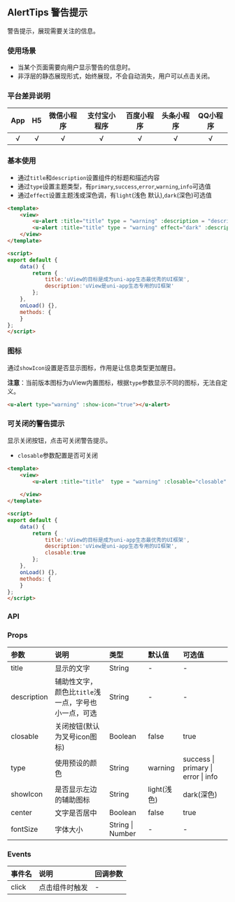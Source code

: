 ## AlertTips 警告提示 <to-api/>

<demo-model url="/pages/componentsC/alertTips/index"></demo-model>

警告提示，展现需要关注的信息。

### 使用场景

- 当某个页面需要向用户显示警告的信息时。
- 非浮层的静态展现形式，始终展现，不会自动消失，用户可以点击关闭。

### 平台差异说明

|App|H5	|微信小程序	| 支付宝小程序	|百度小程序	|头条小程序	|QQ小程序	|
|:-:|:-:|:-:		|:-:			|:-:		|:-:		|:-:		|
|√	|√	|√			|√				|√			|√			|√			|

### 基本使用

- 通过`title`和`description`设置组件的标题和描述内容
- 通过`type`设置主题类型，有`primary`,`success`,`error`,`warning`,`info`可选值
- 通过`effect`设置主题浅或深色调，有`light`(浅色 默认),`dark`(深色)可选值
```html
<template>
	<view>
		<u-alert :title="title" type = "warning" :description = "description"></u-alert>
		<u-alert :title="title" type = "warning" effect="dark" :description = "description"></u-alert>
	</view>
</template>

<script>
export default {
	data() {
		return {
			title:'uView的目标是成为uni-app生态最优秀的UI框架',
			description:'uView是uni-app生态专用的UI框架'
		};
	},
	onLoad() {},
	methods: {
	}
};
</script>
```

### 图标

通过`showIcon`设置是否显示图标，作用是让信息类型更加醒目。

**注意**：当前版本图标为uView内置图标，根据`type`参数显示不同的图标，无法自定义。

```html
<u-alert type="warning" :show-icon="true"></u-alert>
```

### 可关闭的警告提示

显示关闭按钮，点击可关闭警告提示。
- `closable`参数配置是否可关闭


```html
<template>
	<view>
		<u-alert :title="title"  type = "warning" :closable="closable" :description = "description"></u-alert>
	
	</view>
</template>

<script>
export default {
	data() {
		return {
			title:'uView的目标是成为uni-app生态最优秀的UI框架',
			description:'uView是uni-app生态专用的UI框架',
			closable:true
		};
	},
	onLoad() {},
	methods: {
	}
};
</script>
```

### API

### Props

| 参数			| 说明											| 类型					| 默认值			| 可选值								|
|:-				|:-												|:-						|:-				|:-									|
| title			| 显示的文字										| String				| -				| -									|
| description	| 辅助性文字，颜色比`title`浅一点，字号也小一点，可选	| String				| -				| -									|
| closable		| 关闭按钮(默认为叉号icon图标)						| Boolean				| false			| true								|
| type			| 使用预设的颜色									| String				| warning		| success  &#124; primary  &#124; error  &#124; info	|
| showIcon		| 是否显示左边的辅助图标							| String				| light(浅色)	| dark(深色)							|
| center		| 文字是否居中									| Boolean				| false			| true								|
| fontSize		| 字体大小										| String &#124; Number	| -				| -									|


### Events

|事件名	|说明			|回调参数		|
|:-		|:-				|:-			|
|click	|点击组件时触发	|-			|